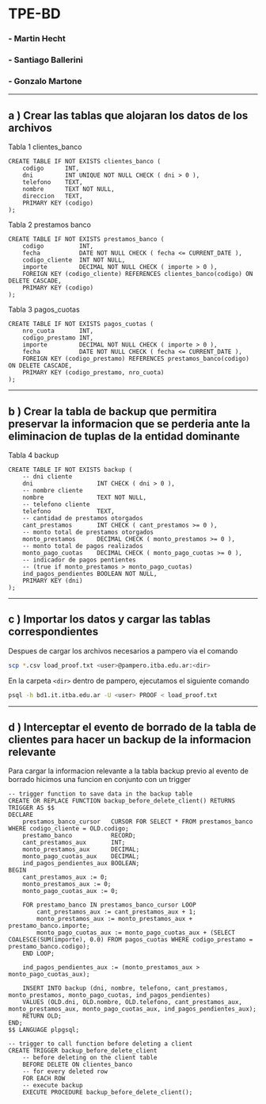 # TPE-BD

### - Martin Hecht
### - Santiago Ballerini
### - Gonzalo Martone
---
## a ) Crear las tablas que alojaran los datos de los archivos

Tabla 1 clientes_banco
```pgsql
CREATE TABLE IF NOT EXISTS clientes_banco (
    codigo      INT,
    dni         INT UNIQUE NOT NULL CHECK ( dni > 0 ),
    telefono    TEXT,
    nombre      TEXT NOT NULL,
    direccion   TEXT,
    PRIMARY KEY (codigo)
);
```

Tabla 2 prestamos banco
```pgsql
CREATE TABLE IF NOT EXISTS prestamos_banco (
    codigo          INT,
    fecha           DATE NOT NULL CHECK ( fecha <= CURRENT_DATE ),
    codigo_cliente  INT NOT NULL,
    importe         DECIMAL NOT NULL CHECK ( importe > 0 ),
    FOREIGN KEY (codigo_cliente) REFERENCES clientes_banco(codigo) ON DELETE CASCADE,
    PRIMARY KEY (codigo)
);
```


Tabla 3 pagos_cuotas
```pgsql
CREATE TABLE IF NOT EXISTS pagos_cuotas (
    nro_cuota       INT,
    codigo_prestamo INT,
    importe         DECIMAL NOT NULL CHECK ( importe > 0 ),
    fecha           DATE NOT NULL CHECK ( fecha <= CURRENT_DATE ),
    FOREIGN KEY (codigo_prestamo) REFERENCES prestamos_banco(codigo) ON DELETE CASCADE,
    PRIMARY KEY (codigo_prestamo, nro_cuota)
);
```
---
## b ) Crear la tabla de backup que permitira preservar la informacion que se perderia ante la eliminacion de tuplas de la entidad dominante

Tabla 4 backup
```pgsql
CREATE TABLE IF NOT EXISTS backup (
    -- dni cliente
    dni                  INT CHECK ( dni > 0 ),
    -- nombre cliente
    nombre               TEXT NOT NULL,
    -- telefono cliente
    telefono             TEXT,
    -- cantidad de prestamos otorgados
    cant_prestamos       INT CHECK ( cant_prestamos >= 0 ),
    -- monto total de prestamos otorgados
    monto_prestamos      DECIMAL CHECK ( monto_prestamos >= 0 ),
    -- monto total de pagos realizados
    monto_pago_cuotas    DECIMAL CHECK ( monto_pago_cuotas >= 0 ),
    -- indicador de pagos pentientes
    -- (true if monto_prestamos > monto_pago_cuotas)
    ind_pagos_pendientes BOOLEAN NOT NULL,
    PRIMARY KEY (dni)
);
```

---
## c ) Importar los datos y cargar las tablas correspondientes

Despues de cargar los archivos necesarios a pampero via el comando
```sh
scp *.csv load_proof.txt <user>@pampero.itba.edu.ar:<dir>
```

En la carpeta `<dir>` dentro de pampero, ejecutamos el siguiente comando
```sh
psql -h bd1.it.itba.edu.ar -U <user> PROOF < load_proof.txt
```
---
## d ) Interceptar el evento de borrado de la tabla de clientes para hacer un backup de la informacion relevante

Para cargar la informacion relevante a la tabla backup previo al evento de borrado hicimos una funcion en conjunto con un trigger

```pgsql
-- trigger function to save data in the backup table
CREATE OR REPLACE FUNCTION backup_before_delete_client() RETURNS TRIGGER AS $$
DECLARE
    prestamos_banco_cursor   CURSOR FOR SELECT * FROM prestamos_banco WHERE codigo_cliente = OLD.codigo;
    prestamo_banco           RECORD;
    cant_prestamos_aux       INT;
    monto_prestamos_aux      DECIMAL;
    monto_pago_cuotas_aux    DECIMAL;
    ind_pagos_pendientes_aux BOOLEAN;
BEGIN
    cant_prestamos_aux := 0;
    monto_prestamos_aux := 0;
    monto_pago_cuotas_aux := 0;

    FOR prestamo_banco IN prestamos_banco_cursor LOOP
        cant_prestamos_aux := cant_prestamos_aux + 1;
        monto_prestamos_aux := monto_prestamos_aux + prestamo_banco.importe;
        monto_pago_cuotas_aux := monto_pago_cuotas_aux + (SELECT COALESCE(SUM(importe), 0.0) FROM pagos_cuotas WHERE codigo_prestamo = prestamo_banco.codigo);
    END LOOP;

    ind_pagos_pendientes_aux := (monto_prestamos_aux > monto_pago_cuotas_aux);

    INSERT INTO backup (dni, nombre, telefono, cant_prestamos, monto_prestamos, monto_pago_cuotas, ind_pagos_pendientes)
    VALUES (OLD.dni, OLD.nombre, OLD.telefono, cant_prestamos_aux, monto_prestamos_aux, monto_pago_cuotas_aux, ind_pagos_pendientes_aux);
    RETURN OLD;
END;
$$ LANGUAGE plpgsql;

-- trigger to call function before deleting a client
CREATE TRIGGER backup_before_delete_client
    -- before deleting on the client table
    BEFORE DELETE ON clientes_banco
    -- for every deleted row
    FOR EACH ROW
    -- execute backup
    EXECUTE PROCEDURE backup_before_delete_client();
```
